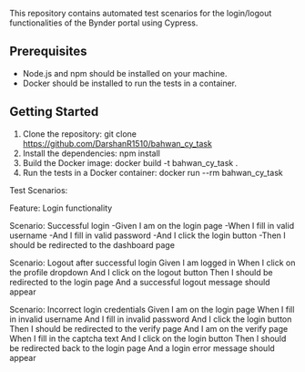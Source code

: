 This repository contains automated test scenarios for the login/logout functionalities of the Bynder portal using Cypress.

## Prerequisites

- Node.js and npm should be installed on your machine.
- Docker should be installed to run the tests in a container.


## Getting Started

1. Clone the repository:
   git clone https://github.com/DarshanR1510/bahwan_cy_task
2. Install the dependencies:
   npm install
3. Build the Docker image:
   docker build -t bahwan_cy_task .
4. Run the tests in a Docker container:
   docker run --rm bahwan_cy_task
   
   
Test Scenarios:

Feature: Login functionality

  Scenario: Successful login
    -Given I am on the login page
    -When I fill in valid username 
    -And I fill in valid password
    -And I click the login button
    -Then I should be redirected to the dashboard page

  Scenario: Logout after successful login
    Given I am logged in
    When I click on the profile dropdown
    And I click on the logout button
    Then I should be redirected to the login page
    And a successful logout message should appear

  Scenario: Incorrect login credentials
    Given I am on the login page
    When I fill in invalid username 
    And I fill in invalid password
    And I click the login button
    Then I should be redirected to the verify page
    And I am on the verify page
    When I fill in the captcha text
    And I click on the login button
    Then I should be redirected back to the login page
    And a login error message should appear
